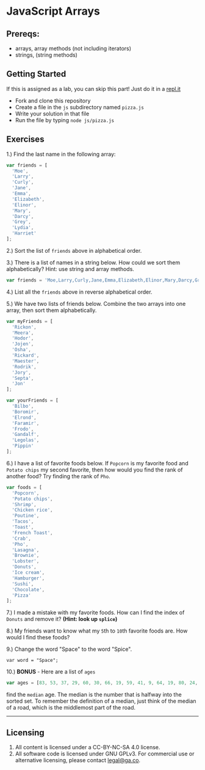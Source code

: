 # JavaScript Arrays

## Prereqs:
* arrays, array methods (not including iterators)
* strings, (string methods)

## Getting Started

If this is assigned as a lab, you can skip this part! Just do it in a [repl.it](https://repl.it/)

* Fork and clone this repository
* Create a file in the `js` subdirectory named `pizza.js`
* Write your solution in that file
* Run the file by typing `node js/pizza.js`

## Exercises

1.) Find the last name in the following array:

```js
var friends = [
  'Moe',
  'Larry',
  'Curly',
  'Jane',
  'Emma',
  'Elizabeth',
  'Elinor',
  'Mary',
  'Darcy',
  'Grey',
  'Lydia',
  'Harriet'
];
```

2.) Sort the list of `friends` above in alphabetical order.

3.) There is a list of names in a string below. How could we sort them alphabetically? Hint: use string and array methods.

```js
var friends = 'Moe,Larry,Curly,Jane,Emma,Elizabeth,Elinor,Mary,Darcy,Grey,Lydia,Harriet';
```

4.) List all the `friends` above in reverse alphabetical order.

5.) We have two lists of friends below. Combine the two arrays into one array, then sort them alphabetically.

```js
var myFriends = [
  'Rickon',
  'Meera',
  'Hodor',
  'Jojen',
  'Osha',
  'Rickard',
  'Maester',
  'Rodrik',
  'Jory',
  'Septa',
  'Jon'
];

var yourFriends = [
  'Bilbo',
  'Boromir',
  'Elrond',
  'Faramir',
  'Frodo',
  'Gandalf',
  'Legolas',
  'Pippin'
];
```


6.) I have a list of favorite foods below. If `Popcorn` is my favorite food and `Potato chips` my second favorite, then how would you find the rank of another food? Try finding the rank of `Pho`.

```js
var foods = [
  'Popcorn',
  'Potato chips',
  'Shrimp',
  'Chicken rice',
  'Poutine',
  'Tacos',
  'Toast',
  'French Toast',
  'Crab',
  'Pho',
  'Lasagna',
  'Brownie',
  'Lobster',
  'Donuts',
  'Ice cream',
  'Hamburger',
  'Sushi',
  'Chocolate',
  'Pizza'
];
```


7.) I made a mistake with my favorite foods. How can I find the index of `Donuts` and remove it? **(Hint: look up `splice`)**

8.) My friends want to know what my `5`th to `10`th favorite foods are. How would I find these foods?

9.) Change the word "Space" to the word "Spice".

```
var word = "Space";
```

10.) **BONUS** - Here are a list of `ages`

```js
var ages = [83, 53, 37, 29, 60, 30, 66, 19, 59, 41, 9, 64, 19, 80, 24, 53, 70, 1, 53, 40, 92, 4, 71, 65, 8, 2, 51, 80, 94, 37, 80, 64, 19, 6, 14];
```
find the `median` age. The median is the number that is halfway into the sorted set. To remember the definition of a median, just think of the median of a road, which is the middlemost part of the road.

---

## Licensing
1. All content is licensed under a CC-BY-NC-SA 4.0 license.
2. All software code is licensed under GNU GPLv3. For commercial use or alternative licensing, please contact legal@ga.co.
